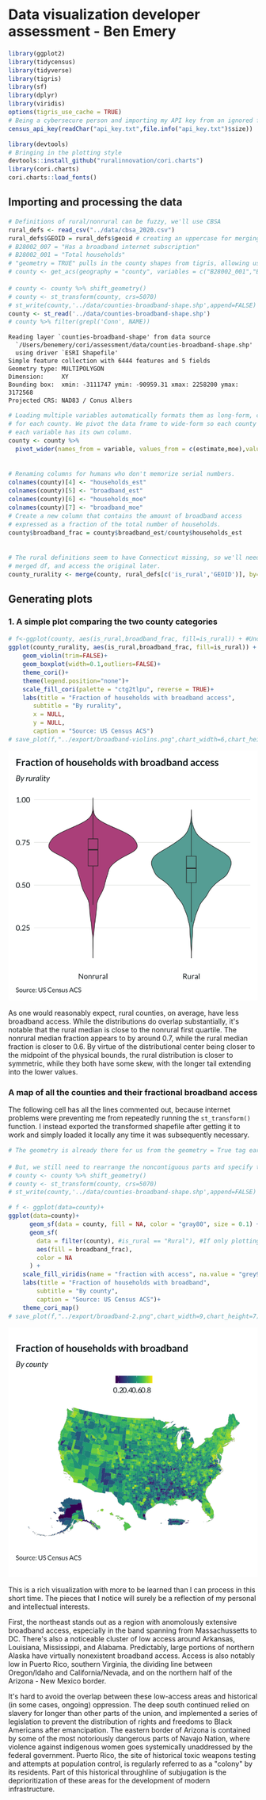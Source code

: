 # Data visualization developer assessment - Ben Emery

```R
library(ggplot2)
library(tidycensus)
library(tidyverse)
library(tigris)
library(sf)
library(dplyr)
library(viridis)
options(tigris_use_cache = TRUE)
# Being a cybersecure person and importing my API key from an ignored file
census_api_key(readChar("api_key.txt",file.info("api_key.txt")$size))
```


```R
library(devtools)
# Bringing in the plotting style
devtools::install_github("ruralinnovation/cori.charts")
library(cori.charts)
cori.charts::load_fonts() 
```

## Importing and processing the data


```R
# Definitions of rural/nonrural can be fuzzy, we'll use CBSA
rural_defs <- read_csv("../data/cbsa_2020.csv")
rural_defs$GEOID = rural_defs$geoid # creating an uppercase for merging consistency
# B28002_007 = "Has a broadband internet subscription"
# B28002_001 = "Total households"
# "geometry = TRUE" pulls in the county shapes from tigris, allowing us to skip an additional merge.
# county <- get_acs(geography = "county", variables = c("B28002_001","B28002_007"), geometry = TRUE, year = 2023)

# county <- county %>% shift_geometry()
# county <- st_transform(county, crs=5070)
# st_write(county,'../data/counties-broadband-shape.shp',append=FALSE)
county <- st_read('../data/counties-broadband-shape.shp')
# county %>% filter(grepl('Conn', NAME))
```

    Reading layer `counties-broadband-shape' from data source 
      `/Users/benemery/cori/assessment/data/counties-broadband-shape.shp' 
      using driver `ESRI Shapefile'
    Simple feature collection with 6444 features and 5 fields
    Geometry type: MULTIPOLYGON
    Dimension:     XY
    Bounding box:  xmin: -3111747 ymin: -90959.31 xmax: 2258200 ymax: 3172568
    Projected CRS: NAD83 / Conus Albers



```R
# Loading multiple variables automatically formats them as long-form, creating multiple rows
# for each county. We pivot the data frame to wide-form so each county gets one row, and
# each variable has its own column.
county <- county %>%
  pivot_wider(names_from = variable, values_from = c(estimate,moe),values_fill = 0)


# Renaming columns for humans who don't memorize serial numbers.
colnames(county)[4] <- "households_est"
colnames(county)[5] <- "broadband_est"
colnames(county)[6] <- "households_moe"
colnames(county)[7] <- "broadband_moe"
# Create a new column that contains the amount of broadband access 
# expressed as a fraction of the total number of households.
county$broadband_frac = county$broadband_est/county$households_est


# The rural definitions seem to have Connecticut missing, so we'll need to rename the 
# merged df, and access the original later.
county_rurality <- merge(county, rural_defs[c('is_rural','GEOID')], by='GEOID')
```

## Generating plots
### 1. A simple plot comparing the two county categories


```R
# f<-ggplot(county, aes(is_rural,broadband_frac, fill=is_rural)) + #Uncomment to save figure
ggplot(county_rurality, aes(is_rural,broadband_frac, fill=is_rural)) +
    geom_violin(trim=FALSE)+
    geom_boxplot(width=0.1,outliers=FALSE)+
    theme_cori()+
    theme(legend.position="none")+
    scale_fill_cori(palette = "ctg2tlpu", reverse = TRUE)+
    labs(title = "Fraction of households with broadband access",
       subtitle = "By rurality",
       x = NULL,
       y = NULL,
       caption = "Source: US Census ACS")
# save_plot(f,"../export/broadband-violins.png",chart_width=6,chart_height=7,add_logo=FALSE) #Uncomment to save figure

```


    
![png](output_6_0.png)
    


As one would reasonably expect, rural counties, on average, have less broadband access. While the distributions do overlap substantially, it's notable that the rural median is close to the nonrural first quartile. The nonrural median fraction appears to by around 0.7, while the rural median fraction is closer to 0.6. By virtue of the distributional center being closer to the midpoint of the physical bounds, the rural distribution is closer to symmetric, while they both have some skew, with the longer tail extending into the lower values.

### A map of all the counties and their fractional broadband access
The following cell has all the lines commented out, because internet problems were preventing me from repeatedly running the `st_transform()` function. I instead exported the transformed shapefile after getting it to work and simply loaded it locally any time it was subsequently necessary.


```R
# The geometry is already there for us from the geometry = True tag earlier.

# But, we still need to rearrange the noncontiguous parts and specify the projection.
# county <- county %>% shift_geometry()
# county <- st_transform(county, crs=5070)
# st_write(county,'../data/counties-broadband-shape.shp',append=FALSE)
```


```R
# f <- ggplot(data=county)+
ggplot(data=county)+
      geom_sf(data = county, fill = NA, color = "gray80", size = 0.1) +
      geom_sf(
        data = filter(county), #is_rural == "Rural"), #If only plotting rural counties
        aes(fill = broadband_frac),
        color = NA
      ) +
    scale_fill_viridis(name = "fraction with access", na.value = "grey90") +
    labs(title = "Fraction of households with broadband",
        subtitle = "By county",
        caption = "Source: US Census ACS")+
    theme_cori_map()
# save_plot(f,"../export/broadband-2.png",chart_width=9,chart_height=7)
```


    
![png](output_10_0.png)
    


This is a rich visualization with more to be learned than I can process in this short time. The pieces that I notice will surely be a reflection of my personal and intellectual interests.

First, the northeast stands out as a region with anomolously extensive broadband access, especially in the band spanning from Massachussetts to DC. There's also a noticeable cluster of low access around Arkansas, Louisiana, Mississippi, and Alabama. Predictably, large portions of northern Alaska have virtually nonexistent broadband access. Access is also notably low in Puerto Rico, southern Virginia, the dividing line between Oregon/Idaho and California/Nevada, and on the northern half of the Arizona - New Mexico border. 

It's hard to avoid the overlap between these low-access areas and historical (in some cases, ongoing) oppression. The deep south continued relied on slavery for longer than other parts of the union, and implemented a series of legislation to prevent the distribution of rights and freedoms to Black Americans after emancipation. The eastern border of Arizona is contained by some of the most notoriously dangerous parts of Navajo Nation, where violence against indigenous women goes systemically unaddressed by the federal government. Puerto Rico, the site of historical toxic weapons testing and attempts at population control, is regularly referred to as a "colony" by its residents. Part of this historical throughline of subjugation is the deprioritization of these areas for the development of modern infrastructure. 


